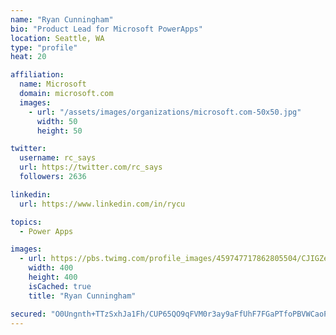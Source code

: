 ```yaml
---
name: "Ryan Cunningham"
bio: "Product Lead for Microsoft PowerApps"
location: Seattle, WA
type: "profile"
heat: 20

affiliation:
  name: Microsoft
  domain: microsoft.com
  images:
    - url: "/assets/images/organizations/microsoft.com-50x50.jpg"
      width: 50
      height: 50

twitter:
  username: rc_says
  url: https://twitter.com/rc_says
  followers: 2636

linkedin:
  url: https://www.linkedin.com/in/rycu

topics:
  - Power Apps

images:
  - url: https://pbs.twimg.com/profile_images/459747717862805504/CJIGZejd_400x400.png
    width: 400
    height: 400
    isCached: true
    title: "Ryan Cunningham"

secured: "O0Ungnth+TTzSxhJa1Fh/CUP65QO9qFVM0r3ay9aFfUhF7FGaPTfoPBVWCaoPfbF8xpasYKnsxiDzXvS8cM7BPaGB4QbtfVYwvwT461HFJuYgeoOoaDwDSYt6r1TxV49NHpcau9Ow4E4WB57cnM2ARAb3I8SvZ3TYkEM8rkjlUqIMH0wzwnHVAnqTXgforLiQrX9ang4tkv249sqI2qGsZhFPp5G2sbDHILxxhVc1yqfcGGXShJslsPyScy11OCGJNNSeTgYjiWRuhn8YHRL7/iqVg74CMDzHwdosFo2v87f65LDVO/9onvRHrpt9Ce58Rg9mE6wx6vQ4V6B6bFLx4qXNi6+8fvNZvTwWk3whcRY1sw+wn/tI5b89MFVyBALJSm1HNzrl8RGT0Rd/aquxw==;iSRkU7AkxAnfrWOU3b7uMQ=="
---
```


